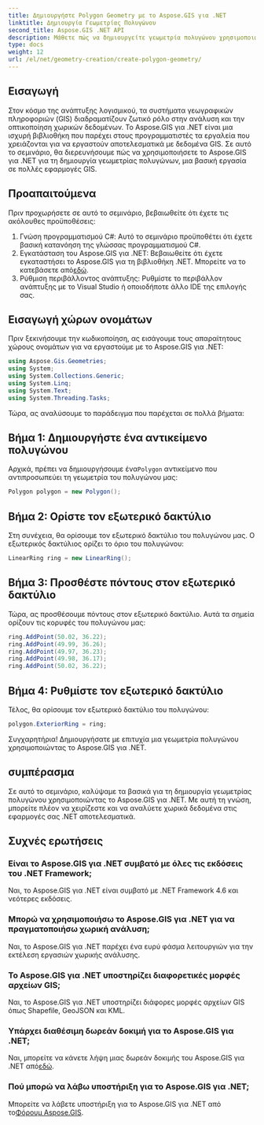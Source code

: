 ```yaml
---
title: Δημιουργήστε Polygon Geometry με το Aspose.GIS για .NET
linktitle: Δημιουργία Γεωμετρίας Πολυγώνου
second_title: Aspose.GIS .NET API
description: Μάθετε πώς να δημιουργείτε γεωμετρία πολυγώνου χρησιμοποιώντας το Aspose.GIS για .NET. Βήμα προς βήμα μάθημα για προγραμματιστές .NET.
type: docs
weight: 12
url: /el/net/geometry-creation/create-polygon-geometry/
---
```

## Εισαγωγή
Στον κόσμο της ανάπτυξης λογισμικού, τα συστήματα γεωγραφικών πληροφοριών (GIS) διαδραματίζουν ζωτικό ρόλο στην ανάλυση και την οπτικοποίηση χωρικών δεδομένων. Το Aspose.GIS για .NET είναι μια ισχυρή βιβλιοθήκη που παρέχει στους προγραμματιστές τα εργαλεία που χρειάζονται για να εργαστούν αποτελεσματικά με δεδομένα GIS. Σε αυτό το σεμινάριο, θα διερευνήσουμε πώς να χρησιμοποιήσετε το Aspose.GIS για .NET για τη δημιουργία γεωμετρίας πολυγώνων, μια βασική εργασία σε πολλές εφαρμογές GIS.
## Προαπαιτούμενα
Πριν προχωρήσετε σε αυτό το σεμινάριο, βεβαιωθείτε ότι έχετε τις ακόλουθες προϋποθέσεις:
1. Γνώση προγραμματισμού C#: Αυτό το σεμινάριο προϋποθέτει ότι έχετε βασική κατανόηση της γλώσσας προγραμματισμού C#.
2.  Εγκατάσταση του Aspose.GIS για .NET: Βεβαιωθείτε ότι έχετε εγκαταστήσει το Aspose.GIS για τη βιβλιοθήκη .NET. Μπορείτε να το κατεβάσετε από[εδώ](https://releases.aspose.com/gis/net/).
3. Ρύθμιση περιβάλλοντος ανάπτυξης: Ρυθμίστε το περιβάλλον ανάπτυξης με το Visual Studio ή οποιοδήποτε άλλο IDE της επιλογής σας.

## Εισαγωγή χώρων ονομάτων
Πριν ξεκινήσουμε την κωδικοποίηση, ας εισάγουμε τους απαραίτητους χώρους ονομάτων για να εργαστούμε με το Aspose.GIS για .NET:
```csharp
using Aspose.Gis.Geometries;
using System;
using System.Collections.Generic;
using System.Linq;
using System.Text;
using System.Threading.Tasks;
```

Τώρα, ας αναλύσουμε το παράδειγμα που παρέχεται σε πολλά βήματα:
## Βήμα 1: Δημιουργήστε ένα αντικείμενο πολυγώνου
 Αρχικά, πρέπει να δημιουργήσουμε ένα`Polygon` αντικείμενο που αντιπροσωπεύει τη γεωμετρία του πολυγώνου μας:
```csharp
Polygon polygon = new Polygon();
```
## Βήμα 2: Ορίστε τον εξωτερικό δακτύλιο
Στη συνέχεια, θα ορίσουμε τον εξωτερικό δακτύλιο του πολυγώνου μας. Ο εξωτερικός δακτύλιος ορίζει το όριο του πολυγώνου:
```csharp
LinearRing ring = new LinearRing();
```
## Βήμα 3: Προσθέστε πόντους στον εξωτερικό δακτύλιο
Τώρα, ας προσθέσουμε πόντους στον εξωτερικό δακτύλιο. Αυτά τα σημεία ορίζουν τις κορυφές του πολυγώνου μας:
```csharp
ring.AddPoint(50.02, 36.22);
ring.AddPoint(49.99, 36.26);
ring.AddPoint(49.97, 36.23);
ring.AddPoint(49.98, 36.17);
ring.AddPoint(50.02, 36.22);
```
## Βήμα 4: Ρυθμίστε τον εξωτερικό δακτύλιο
Τέλος, θα ορίσουμε τον εξωτερικό δακτύλιο του πολυγώνου:
```csharp
polygon.ExteriorRing = ring;
```
Συγχαρητήρια! Δημιουργήσατε με επιτυχία μια γεωμετρία πολυγώνου χρησιμοποιώντας το Aspose.GIS για .NET.

## συμπέρασμα
Σε αυτό το σεμινάριο, καλύψαμε τα βασικά για τη δημιουργία γεωμετρίας πολυγώνου χρησιμοποιώντας το Aspose.GIS για .NET. Με αυτή τη γνώση, μπορείτε πλέον να χειρίζεστε και να αναλύετε χωρικά δεδομένα στις εφαρμογές σας .NET αποτελεσματικά.
## Συχνές ερωτήσεις
### Είναι το Aspose.GIS για .NET συμβατό με όλες τις εκδόσεις του .NET Framework;
Ναι, το Aspose.GIS για .NET είναι συμβατό με .NET Framework 4.6 και νεότερες εκδόσεις.
### Μπορώ να χρησιμοποιήσω το Aspose.GIS για .NET για να πραγματοποιήσω χωρική ανάλυση;
Ναι, το Aspose.GIS για .NET παρέχει ένα ευρύ φάσμα λειτουργιών για την εκτέλεση εργασιών χωρικής ανάλυσης.
### Το Aspose.GIS για .NET υποστηρίζει διαφορετικές μορφές αρχείων GIS;
Ναι, το Aspose.GIS για .NET υποστηρίζει διάφορες μορφές αρχείων GIS όπως Shapefile, GeoJSON και KML.
### Υπάρχει διαθέσιμη δωρεάν δοκιμή για το Aspose.GIS για .NET;
 Ναι, μπορείτε να κάνετε λήψη μιας δωρεάν δοκιμής του Aspose.GIS για .NET από[εδώ](https://releases.aspose.com/).
### Πού μπορώ να λάβω υποστήριξη για το Aspose.GIS για .NET;
 Μπορείτε να λάβετε υποστήριξη για το Aspose.GIS για .NET από το[Φόρουμ Aspose.GIS](https://forum.aspose.com/c/gis/33).